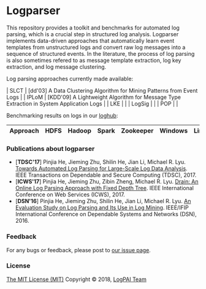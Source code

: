 # Logparser
This repository provides a toolkit and benchmarks for automated log parsing, which is a crucial step in structured log analysis. Logparser implements data-driven approaches that automatically learn event templates from unstructured logs and convert raw log messages into a sequence of structured events. In the literature, the process of log parsing is also sometimes refered to as message template extraction, log key extraction, and log message clustering.

Log parsing approaches currently made available:

| SLCT | [dd'03] A Data Clustering Algorithm for Mining Patterns from Event Logs |
| IPLoM | [KDD'09] A Lightweight Algorithm for Message Type Extraction in System Application Logs |
| LKE |  |
| LogSig |  |
| POP |  |


Benchmarking results on logs in our [loghub](https://github.com/logpai/loghub):

| Approach | HDFS | Hadoop | Spark | Zookeeper | Windows | Linux | Android | BGL | HPC | Thunderbird | Apache | Proxifier | 
| :--- | :---: | :---: | :---: | :---: | :---: |  :--- | :---: | :---: | :---: | :---: | :---: | :---: |




### Publications about logparser
+ [**TDSC'17**] Pinjia He, Jieming Zhu, Shilin He, Jian Li, Michael R. Lyu. [Towards Automated Log Parsing for Large-Scale Log Data Analysis](http://jiemingzhu.github.io/pub/pjhe_tdsc2017.pdf). IEEE Transactions on Dependable and Secure Computing (TDSC), 2017.
+ [**ICWS'17**] Pinjia He, Jieming Zhu, Zibin Zheng, Michael R. Lyu. [Drain: An Online Log Parsing Approach with Fixed Depth Tree](http://jiemingzhu.github.io/pub/pjhe_icws2017.pdf). IEEE International Conference on Web Services (ICWS), 2017.
+ [**DSN'16**] Pinjia He, Jieming Zhu, Shilin He, Jian Li, Michael R. Lyu. [An Evaluation Study on Log Parsing and Its Use in Log Mining](http://jiemingzhu.github.io/pub/pjhe_dsn2016.pdf). IEEE/IFIP International Conference on Dependable Systems and Networks (DSN), 2016.


### Feedback
For any bugs or feedback, please post to [our issue page](https://github.com/logpai/logparser/issues). 


### License
[The MIT License (MIT)](./LICENSE)
Copyright &copy; 2018, [LogPAI Team](https://github.com/orgs/logpai/people)

